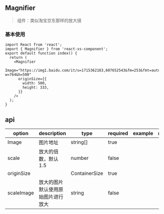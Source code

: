 ## Magnifier

> 组件：类似淘宝京东那样的放大镜

### 基本使用

```tsx
import React from 'react';
import { Magnifier } from 'react-xs-component';
export default function index() {
  return (
    <Magnifier
      Image="https://img1.baidu.com/it/u=1715362183,607652543&fm=253&fmt=auto&app=138&f=JPEG?w=764&h=500"
      originSize={{
        width: 500,
        height: 333,
      }}
    />
  );
}
```

## api

| option     | description                         | type          | required | example | remark |
| ---------- | ----------------------------------- | ------------- | -------- | ------- | ------ |
| Image      | 图片地址                            | string[]      | true     |         |        |
| scale      | 放大的倍数，默认 1.5                | number        | false    |         |        |
| originSize |                                     | ContainerSize | true     |         |        |
| scaleImage | 放大的图片 默认使用原始图片进行放大 | string        | false    |         |        |
